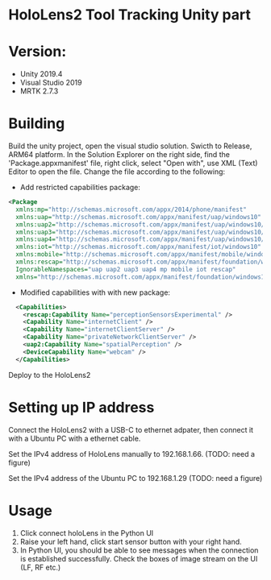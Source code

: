 # HoloLens2 Tool Tracking Unity part

# Version:
- Unity 2019.4
- Visual Studio 2019
- MRTK 2.7.3

# Building
Build the unity project, open the visual studio solution. Swicth to Release, ARM64 platform. In the Solution Explorer on the right side, find the 'Package.appxmanifest' file, right click, select "Open with", use XML (Text) Editor to open the file. Change the file according to the following:

- Add restricted capabilities package:
```xml 
<Package 
  xmlns:mp="http://schemas.microsoft.com/appx/2014/phone/manifest" 
  xmlns:uap="http://schemas.microsoft.com/appx/manifest/uap/windows10" 
  xmlns:uap2="http://schemas.microsoft.com/appx/manifest/uap/windows10/2" 
  xmlns:uap3="http://schemas.microsoft.com/appx/manifest/uap/windows10/3" 
  xmlns:uap4="http://schemas.microsoft.com/appx/manifest/uap/windows10/4" 
  xmlns:iot="http://schemas.microsoft.com/appx/manifest/iot/windows10" 
  xmlns:mobile="http://schemas.microsoft.com/appx/manifest/mobile/windows10" 
  xmlns:rescap="http://schemas.microsoft.com/appx/manifest/foundation/windows10/restrictedcapabilities" 
  IgnorableNamespaces="uap uap2 uap3 uap4 mp mobile iot rescap" 
  xmlns="http://schemas.microsoft.com/appx/manifest/foundation/windows10"> 
```
- Modified capabilities with with new package:
```xml
  <Capabilities>
    <rescap:Capability Name="perceptionSensorsExperimental" />
    <Capability Name="internetClient" />
    <Capability Name="internetClientServer" />
    <Capability Name="privateNetworkClientServer" />
    <uap2:Capability Name="spatialPerception" />
    <DeviceCapability Name="webcam" />
  </Capabilities>
```

Deploy to the HoloLens2

# Setting up IP address
Connect the HoloLens2 with a USB-C to ethernet adpater, then connect it with a Ubuntu PC with a ethernet cable.

Set the IPv4 address of HoloLens manually to 192.168.1.66.
(TODO: need a figure)

Set the IPv4 address of the Ubuntu PC to 192.168.1.29
(TODO: need a figure)


# Usage

1. Click connect holoLens in the Python UI
2. Raise your left hand, click start sensor button with your right hand.
3. In Python UI, you should be able to see messages when the connection is established successfully. Check the boxes of image stream on the UI (LF, RF etc.)
